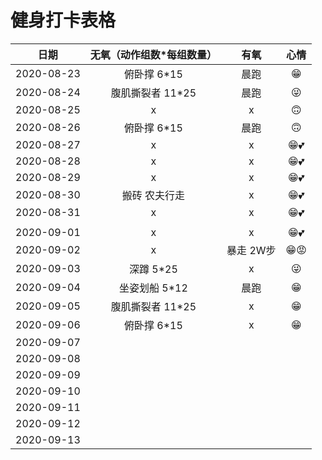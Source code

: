 # 健身打卡表格

|    日期    | 无氧（动作组数*每组数量） |   有氧    | 心情 |
| :--------: | :-----------------------: | :-------: | :--: |
| 2020-08-23 |        俯卧撑 6*15        |   晨跑    |  😁   |
| 2020-08-24 |     腹肌撕裂者 11*25      |   晨跑    |  😜   |
| 2020-08-25 |             x             |     x     |  🙃   |
| 2020-08-26 |        俯卧撑 6*15        |   晨跑    |  🙃   |
| 2020-08-27 |             x             |     x     |  😁💕  |
| 2020-08-28 |             x             |     x     |  😁💕  |
| 2020-08-29 |             x             |     x     |  😁💕  |
| 2020-08-30 |       搬砖 农夫行走       |     x     |  😁💕  |
| 2020-08-31 |             x             |     x     |  😁💕  |
|            |                           |           |      |
| 2020-09-01 |             x             |     x     |  😁💕  |
| 2020-09-02 |             x             | 暴走 2W步 |  😁😡  |
| 2020-09-03 |         深蹲 5*25         |     x     |  😜   |
| 2020-09-04 |       坐姿划船 5*12       |   晨跑    |  😁   |
| 2020-09-05 |     腹肌撕裂者 11*25      |     x     |  😁   |
| 2020-09-06 |        俯卧撑 6*15        |     x     |  😁   |
| 2020-09-07 |                           |           |      |
| 2020-09-08 |                           |           |      |
| 2020-09-09 |                           |           |      |
| 2020-09-10 |                           |           |      |
| 2020-09-11 |                           |           |      |
| 2020-09-12 |                           |           |      |
| 2020-09-13 |                           |           |      |

